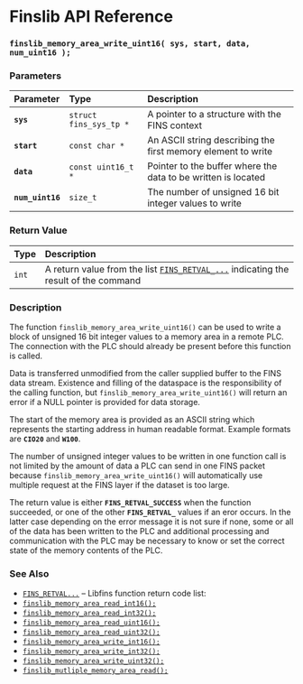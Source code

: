# Finslib API Reference

### `finslib_memory_area_write_uint16( sys, start, data, num_uint16 );`

### Parameters

| Parameter | Type | Description |
| :--- | :--- | :--- |
|**`sys`**|`struct fins_sys_tp *`|A pointer to a structure with the FINS context|
|**`start`**|`const char *`|An ASCII string describing the first memory element to write|
|**`data`**|`const uint16_t *`|Pointer to the buffer where the data to be written is located|
|**`num_uint16`**|`size_t`|The number of unsigned 16 bit integer values to write|

### Return Value

| Type | Description |
| :--- | :--- |
|`int`|A return value from the list [`FINS_RETVAL_...`](FINS_RETVAL.md) indicating the result of the command|

### Description

The function `finslib_memory_area_write_uint16()` can be used to write a block of unsigned 16 bit integer values to a memory
area in a remote PLC. The connection with the PLC should already be present before this function is called.

Data is transferred unmodified from the caller supplied buffer to the FINS data stream.
Existence and filling of the dataspace is the responsibility of the calling function, but `finslib_memory_area_write_uint16()`
will return an error if a NULL pointer is provided for data storage.

The start of the memory area is provided as an ASCII string which represents the starting address in human
readable format. Example formats are **`CIO20`** and **`W100`**.

The number of unsigned integer values to be written in one function call is not limited by the amount of data a PLC can send in one FINS packet because
`finslib_memory_area_write_uint16()` will automatically use multiple request at the FINS layer if the dataset is 
too large.

The return value is either **`FINS_RETVAL_SUCCESS`** when the function succeeded, or one of the other
**`FINS_RETVAL_`** values if an eror occurs. In the latter case depending on the error message it is not sure if none, some or all of the data has
been written to the PLC and additional processing and communication with the PLC may be necessary to know or set
the correct state of the memory contents of the PLC.

### See Also

* [`FINS_RETVAL...`](FINS_RETVAL.md) &ndash; Libfins function return code list:
* [`finslib_memory_area_read_int16();`](finslib_memory_area_read_int16.md)
* [`finslib_memory_area_read_int32();`](finslib_memory_area_read_int32.md)
* [`finslib_memory_area_read_uint16();`](finslib_memory_area_read_uint16.md)
* [`finslib_memory_area_read_uint32();`](finslib_memory_area_read_uint32.md)
* [`finslib_memory_area_write_int16();`](finslib_memory_area_write_int16.md)
* [`finslib_memory_area_write_int32();`](finslib_memory_area_write_int32.md)
* [`finslib_memory_area_write_uint32();`](finslib_memory_area_write_uint32.md)
* [`finslib_mutliple_memory_area_read();`](finslib_multiple_memory_area_read.md)
